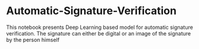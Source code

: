 # Automatic-Signature-Verification
This notebook presents Deep Learning based model for automatic signature verification. The signature can either be digital or an image of the signature by the person himself
